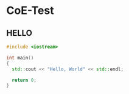CoE-Test
========

## HELLO

```c++
#include <iostream>

int main()
{
  std::cout << "Hello, World" << std::endl;

  return 0;
}
```
